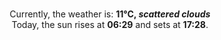 <p  align="center"><br/>Currently, the weather is: <b> 11°C, <i>scattered clouds</i></b></br>Today, the sun rises at <b>06:29</b> and sets at <b>17:28</b>.</p>